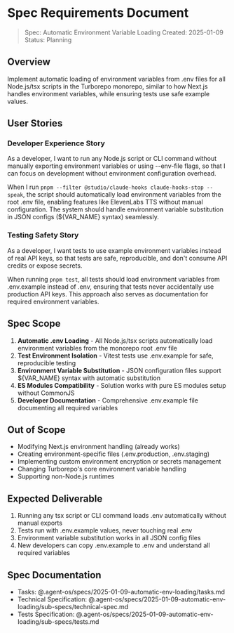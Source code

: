 # Spec Requirements Document

> Spec: Automatic Environment Variable Loading
> Created: 2025-01-09
> Status: Planning

## Overview

Implement automatic loading of environment variables from .env files for all Node.js/tsx scripts in the Turborepo monorepo, similar to how Next.js handles environment variables, while ensuring tests use safe example values.

## User Stories

### Developer Experience Story

As a developer, I want to run any Node.js script or CLI command without manually exporting environment variables or using --env-file flags, so that I can focus on development without environment configuration overhead.

When I run `pnpm --filter @studio/claude-hooks claude-hooks-stop --speak`, the script should automatically load environment variables from the root .env file, enabling features like ElevenLabs TTS without manual configuration. The system should handle environment variable substitution in JSON configs (${VAR_NAME} syntax) seamlessly.

### Testing Safety Story

As a developer, I want tests to use example environment variables instead of real API keys, so that tests are safe, reproducible, and don't consume API credits or expose secrets.

When running `pnpm test`, all tests should load environment variables from .env.example instead of .env, ensuring that tests never accidentally use production API keys. This approach also serves as documentation for required environment variables.

## Spec Scope

1. **Automatic .env Loading** - All Node.js/tsx scripts automatically load environment variables from the monorepo root .env file
2. **Test Environment Isolation** - Vitest tests use .env.example for safe, reproducible testing
3. **Environment Variable Substitution** - JSON configuration files support ${VAR_NAME} syntax with automatic substitution
4. **ES Modules Compatibility** - Solution works with pure ES modules setup without CommonJS
5. **Developer Documentation** - Comprehensive .env.example file documenting all required variables

## Out of Scope

- Modifying Next.js environment handling (already works)
- Creating environment-specific files (.env.production, .env.staging)
- Implementing custom environment encryption or secrets management
- Changing Turborepo's core environment variable handling
- Supporting non-Node.js runtimes

## Expected Deliverable

1. Running any tsx script or CLI command loads .env automatically without manual exports
2. Tests run with .env.example values, never touching real .env
3. Environment variable substitution works in all JSON config files
4. New developers can copy .env.example to .env and understand all required variables

## Spec Documentation

- Tasks: @.agent-os/specs/2025-01-09-automatic-env-loading/tasks.md
- Technical Specification: @.agent-os/specs/2025-01-09-automatic-env-loading/sub-specs/technical-spec.md
- Tests Specification: @.agent-os/specs/2025-01-09-automatic-env-loading/sub-specs/tests.md
